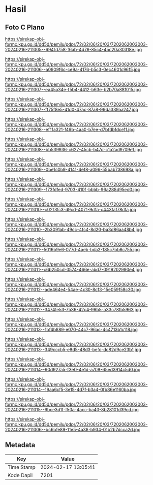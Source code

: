 # Hasil

## Foto C Plano

https://sirekap-obj-formc.kpu.go.id/dd5d/pemilu/pdpr/72/02/06/20/03/7202062003003-20240216-211005--6941d758-f6ab-4d78-85c4-45c20a30318e.jpg

https://sirekap-obj-formc.kpu.go.id/dd5d/pemilu/pdpr/72/02/06/20/03/7202062003003-20240216-211006--a0909f6c-ce9a-4176-b5c3-0ec4601c96f5.jpg

https://sirekap-obj-formc.kpu.go.id/dd5d/pemilu/pdpr/72/02/06/20/03/7202062003003-20240216-211007--ea45a34e-f5b4-4412-b63e-b2b70a881015.jpg

https://sirekap-obj-formc.kpu.go.id/dd5d/pemilu/pdpr/72/02/06/20/03/7202062003003-20240216-211007--ff75f8e5-41d0-47ac-87a8-99da339aa247.jpg

https://sirekap-obj-formc.kpu.go.id/dd5d/pemilu/pdpr/72/02/06/20/03/7202062003003-20240216-211008--ef11a321-f46b-4aa0-b7ee-d7bfdbfdce11.jpg

https://sirekap-obj-formc.kpu.go.id/dd5d/pemilu/pdpr/72/02/06/20/03/7202062003003-20240216-211008--bb539936-c627-45cb-b47d-c1a2ad9709e1.jpg

https://sirekap-obj-formc.kpu.go.id/dd5d/pemilu/pdpr/72/02/06/20/03/7202062003003-20240216-211009--0be1c0b9-4141-4ef8-a096-55bab738698a.jpg

https://sirekap-obj-formc.kpu.go.id/dd5d/pemilu/pdpr/72/02/06/20/03/7202062003003-20240216-211009--173fdfed-9703-4101-bbbb-96a288d95ed0.jpg

https://sirekap-obj-formc.kpu.go.id/dd5d/pemilu/pdpr/72/02/06/20/03/7202062003003-20240216-211010--c0213fc3-d9cd-4071-9d1a-c443faf78dfa.jpg

https://sirekap-obj-formc.kpu.go.id/dd5d/pemilu/pdpr/72/02/06/20/03/7202062003003-20240216-211010--2b3091ab-49cc-4fc4-8d20-ba3d86aa48b4.jpg

https://sirekap-obj-formc.kpu.go.id/dd5d/pemilu/pdpr/72/02/06/20/03/7202062003003-20240216-211011--5016b9e6-077d-4aeb-bda2-185c7bb6c755.jpg

https://sirekap-obj-formc.kpu.go.id/dd5d/pemilu/pdpr/72/02/06/20/03/7202062003003-20240216-211011--c6b250cd-0574-466e-abd7-0919202990e4.jpg

https://sirekap-obj-formc.kpu.go.id/dd5d/pemilu/pdpr/72/02/06/20/03/7202062003003-20240216-211012--ade464e4-54ae-4c30-8c13-15e059f58c30.jpg

https://sirekap-obj-formc.kpu.go.id/dd5d/pemilu/pdpr/72/02/06/20/03/7202062003003-20240216-211012--3474fe53-7b36-42c4-96b5-a33c78fb5963.jpg

https://sirekap-obj-formc.kpu.go.id/dd5d/pemilu/pdpr/72/02/06/20/03/7202062003003-20240216-211013--1bf4b889-e070-44c7-96ac-4c4713b1c118.jpg

https://sirekap-obj-formc.kpu.go.id/dd5d/pemilu/pdpr/72/02/06/20/03/7202062003003-20240216-211013--349cccb5-e8d5-48d3-befc-dc82d9ce23b1.jpg

https://sirekap-obj-formc.kpu.go.id/dd5d/pemilu/pdpr/72/02/06/20/03/7202062003003-20240216-211014--90d927a5-f3e0-4e1d-a708-65ed3914c5d0.jpg

https://sirekap-obj-formc.kpu.go.id/dd5d/pemilu/pdpr/72/02/06/20/03/7202062003003-20240216-211014--19aa6cf5-3e15-4d7f-b3a4-0fb86e1160ba.jpg

https://sirekap-obj-formc.kpu.go.id/dd5d/pemilu/pdpr/72/02/06/20/03/7202062003003-20240216-211015--6bce3d1f-f50a-4acc-ba40-8b28101d39cd.jpg

https://sirekap-obj-formc.kpu.go.id/dd5d/pemilu/pdpr/72/02/06/20/03/7202062003003-20240216-211006--bc6bfe89-11e5-4a38-b934-01b2b7dcca2d.jpg


## Metadata

| Key        | Value               |
| ---------- | ------------------- |
| Time Stamp | 2024-02-17 13:05:41 |
| Kode Dapil | 7201                |



